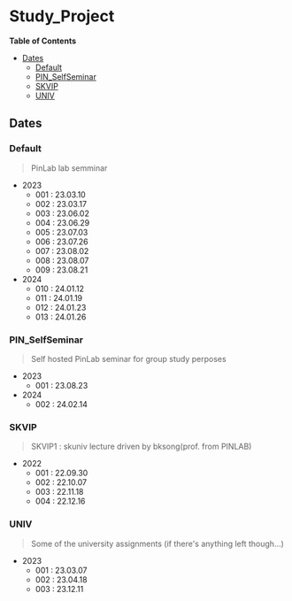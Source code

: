 # Study_Project <!-- omit in toc -->

**Table of Contents**
- [Dates](#dates)
  - [Default](#default)
  - [PIN\_SelfSeminar](#pin_selfseminar)
  - [SKVIP](#skvip)
  - [UNIV](#univ)

## Dates
### Default
> PinLab lab semminar
* 2023
  * 001 : 23.03.10
  * 002 : 23.03.17
  * 003 : 23.06.02
  * 004 : 23.06.29
  * 005 : 23.07.03
  * 006 : 23.07.26
  * 007 : 23.08.02
  * 008 : 23.08.07
  * 009 : 23.08.21
* 2024
  * 010 : 24.01.12
  * 011 : 24.01.19
  * 012 : 24.01.23
  * 013 : 24.01.26

### PIN_SelfSeminar
> Self hosted PinLab seminar for group study perposes
* 2023
  * 001 : 23.08.23
* 2024
  * 002 : 24.02.14

### SKVIP
> SKVIP1 : skuniv lecture driven by bksong(prof. from PINLAB)
* 2022
  * 001 : 22.09.30
  * 002 : 22.10.07
  * 003 : 22.11.18
  * 004 : 22.12.16

### UNIV
> Some of the university assignments (if there's anything left though...)
* 2023
  * 001 : 23.03.07
  * 002 : 23.04.18
  * 003 : 23.12.11